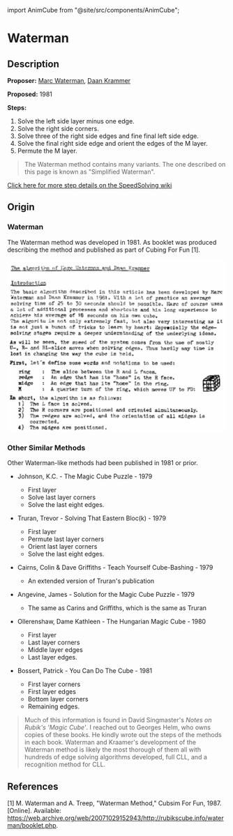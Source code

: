 import AnimCube from "@site/src/components/AnimCube";

# Waterman

<AnimCube params="buttonbar=0&position=lluuu&scale=6&hint=10&hintborder=1&borderwidth=10&facelets=ydyyydydywwwdwdwwwbbbdbdbdbgggdgdgggooooooooordrdrrrrr" width="400px" height="400px" />

## Description

**Proposer:** [Marc Waterman](CubingContributors/MethodDevelopers.md#waterman-marc), [Daan Krammer](CubingContributors/MethodDevelopers.md#krammer-daan)

**Proposed:** 1981

**Steps:**

1. Solve the left side layer minus one edge.
2. Solve the right side corners.
3. Solve three of the right side edges and fine final left side edge.
4. Solve the final right side edge and orient the edges of the M layer.
5. Permute the M layer.

>The Waterman method contains many variants. The one described on this page is known as "Simplified Waterman".

[Click here for more step details on the SpeedSolving wiki](https://www.speedsolving.com/wiki/index.php/Waterman_method)

## Origin

### Waterman

The Waterman method was developed in 1981. As booklet was produced describing the method and published as part of Cubing For Fun [1].

![](img/Waterman/Waterman.png)

### Other Similar Methods

Other Waterman-like methods had been published in 1981 or prior.

- Johnson, K.C. - The Magic Cube Puzzle - 1979
  - First layer
  - Solve last layer corners
  - Solve the last eight edges.

- Truran, Trevor - Solving That Eastern Bloc(k) - 1979
  - First layer
  - Permute last layer corners
  - Orient last layer corners
  - Solve the last eight edges.

- Cairns, Colin & Dave Griffiths - Teach Yourself Cube-Bashing - 1979
  - An extended version of Truran's publication

- Angevine, James - Solution for the Magic Cube Puzzle - 1979
  - The same as Carins and Griffiths, which is the same as Truran

- Ollerenshaw, Dame Kathleen - The Hungarian Magic Cube - 1980
  - First layer
  - Last layer corners
  - Middle layer edges
  - Last layer edges.

- Bossert, Patrick - You Can Do The Cube - 1981
  - First layer corners
  - First layer edges
  - Bottom layer corners
  - Remaining edges.

>Much of this information is found in David Singmaster's *Notes on Rubik's 'Magic Cube'*. I reached out to Georges Helm, who owns copies of these books. He kindly wrote out the steps of the methods in each book. Waterman and Kraamer's development of the Waterman method is likely the most thorough of them all with hundreds of edge solving algorithms developed, full CLL, and a recognition method for CLL.

## References

[1]	M. Waterman and A. Treep, "Waterman Method," Cubsim For Fun, 1987. [Online]. Available: https://web.archive.org/web/20071029152943/http://rubikscube.info/waterman/booklet.php.